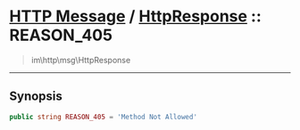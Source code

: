 # [HTTP Message](http.md) / [HttpResponse](http-HttpResponse.md) :: REASON_405
 > im\http\msg\HttpResponse
____

## Synopsis
```php
public string REASON_405 = 'Method Not Allowed'
```
